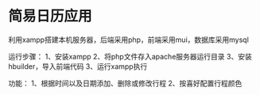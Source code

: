 # 简易日历应用

利用xampp搭建本机服务器，后端采用php，前端采用mui，数据库采用mysql

运行步骤：
1、安装xampp
2、将php文件存入apache服务器运行目录
3、安装hbuilder，导入前端代码
3、运行xampp执行

功能：
1、根据时间以及日期添加、删除或修改行程
2、按喜好配置行程颜色
